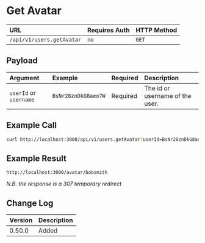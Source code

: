 # Get Avatar

| URL                       | Requires Auth | HTTP Method |
| :------------------------ | :------------ | :---------- |
| `/api/v1/users.getAvatar` | `no`          | `GET`       |

## Payload

| Argument               | Example             | Required | Description                     |
| :--------------------- | :------------------ | :------- | :------------------------------ |
| `userId` or `username` | `BsNr28znDkG8aeo7W` | Required | The id or username of the user. |

## Example Call

```bash
curl http://localhost:3000/api/v1/users.getAvatar?userId=BsNr28znDkG8aeo7W
```

## Example Result

```
http://localhost:3000/avatar/bobsmith
```

_N.B. the response is a 307 temporary redirect_

## Change Log

| Version | Description |
| :------ | :---------- |
| 0.50.0  | Added       |
